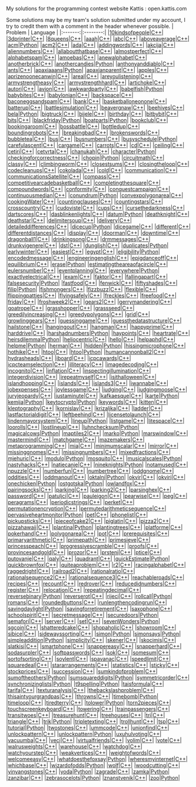 My solutions for the programming contest website Kattis : open.kattis.com

Some solutions may be my team's solution submitted under my account, I try to credit them with a comment in the header whenever possible.
| Problem | Language | 
|:-------:|:--------:| 
|[10kindsofpeople](https://open.kattis.com/problems/10kindsofpeople)|[C++](https://github.com/matthewReff/Kattis-Problems/blob/master/code10kindsofpeople.cpp)|
|[3dprinter](https://open.kattis.com/problems/3dprinter)|[C++](https://github.com/matthewReff/Kattis-Problems/blob/master/code3dprinter.cpp)|
|[8queens](https://open.kattis.com/problems/8queens)|[C++](https://github.com/matthewReff/Kattis-Problems/blob/master/code8queens.cpp)|
|[aaah](https://open.kattis.com/problems/aaah)|[C++](https://github.com/matthewReff/Kattis-Problems/blob/master/codeaaah.cpp)|
|[abc](https://open.kattis.com/problems/abc)|[C++](https://github.com/matthewReff/Kattis-Problems/blob/master/codeabc.cpp)|
|[aboveaverage](https://open.kattis.com/problems/aboveaverage)|[C++](https://github.com/matthewReff/Kattis-Problems/blob/master/codeaboveaverage.cpp)|
|[acm](https://open.kattis.com/problems/acm)|[Python](https://github.com/matthewReff/Kattis-Problems/blob/master/codeacm.py)|
|[acm2](https://open.kattis.com/problems/acm2)|[C++](https://github.com/matthewReff/Kattis-Problems/blob/master/codeacm2.cpp)|
|[ada](https://open.kattis.com/problems/ada)|[C++](https://github.com/matthewReff/Kattis-Problems/blob/master/codeada.cpp)|
|[addingwords](https://open.kattis.com/problems/addingwords)|[C++](https://github.com/matthewReff/Kattis-Problems/blob/master/codeaddingwords.cpp)|
|[akcija](https://open.kattis.com/problems/akcija)|[C++](https://github.com/matthewReff/Kattis-Problems/blob/master/codeakcija.cpp)|
|[aliennumbers](https://open.kattis.com/problems/aliennumbers)|[C++](https://github.com/matthewReff/Kattis-Problems/blob/master/codealiennumbers.cpp)|
|[allaboutthatbase](https://open.kattis.com/problems/allaboutthatbase)|[C++](https://github.com/matthewReff/Kattis-Problems/blob/master/codeallaboutthatbase.cpp)|
|[almostperfect](https://open.kattis.com/problems/almostperfect)|[C++](https://github.com/matthewReff/Kattis-Problems/blob/master/codealmostperfect.cpp)|
|[alphabetspam](https://open.kattis.com/problems/alphabetspam)|[C++](https://github.com/matthewReff/Kattis-Problems/blob/master/codealphabetspam.cpp)|
|[amoebas](https://open.kattis.com/problems/amoebas)|[C++](https://github.com/matthewReff/Kattis-Problems/blob/master/codeamoebas.cpp)|
|[anewalphabet](https://open.kattis.com/problems/anewalphabet)|[C++](https://github.com/matthewReff/Kattis-Problems/blob/master/codeanewalphabet.cpp)|
|[anotherbrick](https://open.kattis.com/problems/anotherbrick)|[C++](https://github.com/matthewReff/Kattis-Problems/blob/master/codeanotherbrick.cpp)|
|[anothercandies](https://open.kattis.com/problems/anothercandies)|[Python](https://github.com/matthewReff/Kattis-Problems/blob/master/codeanothercandies.py)|
|[anthonyanddiablo](https://open.kattis.com/problems/anthonyanddiablo)|[C++](https://github.com/matthewReff/Kattis-Problems/blob/master/codeanthonyanddiablo.cpp)|
|[ants](https://open.kattis.com/problems/ants)|[C++](https://github.com/matthewReff/Kattis-Problems/blob/master/codeants.cpp)|
|[apaxiaaans](https://open.kattis.com/problems/apaxiaaans)|[Python](https://github.com/matthewReff/Kattis-Problems/blob/master/codeapaxiaaans.py)|
|[apaxianparent](https://open.kattis.com/problems/apaxianparent)|[C++](https://github.com/matthewReff/Kattis-Problems/blob/master/codeapaxianparent.cpp)|
|[apples](https://open.kattis.com/problems/apples)|[C++](https://github.com/matthewReff/Kattis-Problems/blob/master/codeapples.cpp)|
|[aprizenoonecanwin](https://open.kattis.com/problems/aprizenoonecanwin)|[C++](https://github.com/matthewReff/Kattis-Problems/blob/master/codeaprizenoonecanwin.cpp)|
|[areal](https://open.kattis.com/problems/areal)|[C++](https://github.com/matthewReff/Kattis-Problems/blob/master/codeareal.cpp)|
|[areyoulistening](https://open.kattis.com/problems/areyoulistening)|[C++](https://github.com/matthewReff/Kattis-Problems/blob/master/codeareyoulistening.cpp)|
|[armystrengtheasy](https://open.kattis.com/problems/armystrengtheasy)|[C++](https://github.com/matthewReff/Kattis-Problems/blob/master/codearmystrengtheasy.cpp)|
|[armystrengthhard](https://open.kattis.com/problems/armystrengthhard)|[C++](https://github.com/matthewReff/Kattis-Problems/blob/master/codearmystrengthhard.cpp)|
|[artichoke](https://open.kattis.com/problems/artichoke)|[C++](https://github.com/matthewReff/Kattis-Problems/blob/master/codeartichoke.cpp)|
|[autori](https://open.kattis.com/problems/autori)|[C++](https://github.com/matthewReff/Kattis-Problems/blob/master/codeautori.cpp)|
|[avion](https://open.kattis.com/problems/avion)|[C++](https://github.com/matthewReff/Kattis-Problems/blob/master/codeavion.cpp)|
|[awkwardparty](https://open.kattis.com/problems/awkwardparty)|[C++](https://github.com/matthewReff/Kattis-Problems/blob/master/codeawkwardparty.cpp)|
|[babelfish](https://open.kattis.com/problems/babelfish)|[Python](https://github.com/matthewReff/Kattis-Problems/blob/master/codebabelfish.py)|
|[babybites](https://open.kattis.com/problems/babybites)|[C++](https://github.com/matthewReff/Kattis-Problems/blob/master/codebabybites.cpp)|
|[babylonian](https://open.kattis.com/problems/babylonian)|[C++](https://github.com/matthewReff/Kattis-Problems/blob/master/codebabylonian.cpp)|
|[backspace](https://open.kattis.com/problems/backspace)|[C++](https://github.com/matthewReff/Kattis-Problems/blob/master/codebackspace.cpp)|
|[baconeggsandspam](https://open.kattis.com/problems/baconeggsandspam)|[C++](https://github.com/matthewReff/Kattis-Problems/blob/master/codebaconeggsandspam.cpp)|
|[bank](https://open.kattis.com/problems/bank)|[C++](https://github.com/matthewReff/Kattis-Problems/blob/master/codebank.cpp)|
|[basketballoneonone](https://open.kattis.com/problems/basketballoneonone)|[C++](https://github.com/matthewReff/Kattis-Problems/blob/master/codebasketballoneonone.cpp)|
|[batterup](https://open.kattis.com/problems/batterup)|[C++](https://github.com/matthewReff/Kattis-Problems/blob/master/codebatterup.cpp)|
|[battlesimulation](https://open.kattis.com/problems/battlesimulation)|[C++](https://github.com/matthewReff/Kattis-Problems/blob/master/codebattlesimulation.cpp)|
|[beavergnaw](https://open.kattis.com/problems/beavergnaw)|[C++](https://github.com/matthewReff/Kattis-Problems/blob/master/codebeavergnaw.cpp)|
|[beehives](https://open.kattis.com/problems/beehives)|[C++](https://github.com/matthewReff/Kattis-Problems/blob/master/codebeehives.cpp)|
|[bela](https://open.kattis.com/problems/bela)|[Python](https://github.com/matthewReff/Kattis-Problems/blob/master/codebela.py)|
|[bigtruck](https://open.kattis.com/problems/bigtruck)|[C++](https://github.com/matthewReff/Kattis-Problems/blob/master/codebigtruck.cpp)|
|[bijele](https://open.kattis.com/problems/bijele)|[C++](https://github.com/matthewReff/Kattis-Problems/blob/master/codebijele.cpp)|
|[birthday](https://open.kattis.com/problems/birthday)|[C++](https://github.com/matthewReff/Kattis-Problems/blob/master/codebirthday.cpp)|
|[bitbybit](https://open.kattis.com/problems/bitbybit)|[C++](https://github.com/matthewReff/Kattis-Problems/blob/master/codebitbybit.cpp)|
|[bits](https://open.kattis.com/problems/bits)|[C++](https://github.com/matthewReff/Kattis-Problems/blob/master/codebits.cpp)|
|[blackfriday](https://open.kattis.com/problems/blackfriday)|[Python](https://github.com/matthewReff/Kattis-Problems/blob/master/codeblackfriday.py)|
|[boatparts](https://open.kattis.com/problems/boatparts)|[Python](https://github.com/matthewReff/Kattis-Problems/blob/master/codeboatparts.py)|
|[bookclub](https://open.kattis.com/problems/bookclub)|[C++](https://github.com/matthewReff/Kattis-Problems/blob/master/codebookclub.cpp)|
|[bookingaroom](https://open.kattis.com/problems/bookingaroom)|[C++](https://github.com/matthewReff/Kattis-Problems/blob/master/codebookingaroom.cpp)|
|[bossbattle](https://open.kattis.com/problems/bossbattle)|[C++](https://github.com/matthewReff/Kattis-Problems/blob/master/codebossbattle.cpp)|
|[bottledup](https://open.kattis.com/problems/bottledup)|[C++](https://github.com/matthewReff/Kattis-Problems/blob/master/codebottledup.cpp)|
|[boundingrobots](https://open.kattis.com/problems/boundingrobots)|[C++](https://github.com/matthewReff/Kattis-Problems/blob/master/codeboundingrobots.cpp)|
|[breakingbad](https://open.kattis.com/problems/breakingbad)|[C++](https://github.com/matthewReff/Kattis-Problems/blob/master/codebreakingbad.cpp)|
|[brokenswords](https://open.kattis.com/problems/brokenswords)|[C++](https://github.com/matthewReff/Kattis-Problems/blob/master/codebrokenswords.cpp)|
|[bubbletea](https://open.kattis.com/problems/bubbletea)|[C++](https://github.com/matthewReff/Kattis-Problems/blob/master/codebubbletea.cpp)|
|[bus](https://open.kattis.com/problems/bus)|[C++](https://github.com/matthewReff/Kattis-Problems/blob/master/codebus.cpp)|
|[busnumbers](https://open.kattis.com/problems/busnumbers)|[C++](https://github.com/matthewReff/Kattis-Problems/blob/master/codebusnumbers.cpp)|
|[busyschedule](https://open.kattis.com/problems/busyschedule)|[Python](https://github.com/matthewReff/Kattis-Problems/blob/master/codebusyschedule.py)|
|[carefulascent](https://open.kattis.com/problems/carefulascent)|[C++](https://github.com/matthewReff/Kattis-Problems/blob/master/codecarefulascent.cpp)|
|[cargame](https://open.kattis.com/problems/cargame)|[C++](https://github.com/matthewReff/Kattis-Problems/blob/master/codecargame.cpp)|
|[carrots](https://open.kattis.com/problems/carrots)|[C++](https://github.com/matthewReff/Kattis-Problems/blob/master/codecarrots.cpp)|
|[cd](https://open.kattis.com/problems/cd)|[C++](https://github.com/matthewReff/Kattis-Problems/blob/master/codecd.cpp)|
|[ceiling](https://open.kattis.com/problems/ceiling)|[C++](https://github.com/matthewReff/Kattis-Problems/blob/master/codeceiling.cpp)|
|[cetiri](https://open.kattis.com/problems/cetiri)|[C++](https://github.com/matthewReff/Kattis-Problems/blob/master/codecetiri.cpp)|
|[cetvrta](https://open.kattis.com/problems/cetvrta)|[C++](https://github.com/matthewReff/Kattis-Problems/blob/master/codecetvrta.cpp)|
|[chanukah](https://open.kattis.com/problems/chanukah)|[C++](https://github.com/matthewReff/Kattis-Problems/blob/master/codechanukah.cpp)|
|[character](https://open.kattis.com/problems/character)|[Python](https://github.com/matthewReff/Kattis-Problems/blob/master/codecharacter.py)|
|[checkingforcorrectness](https://open.kattis.com/problems/checkingforcorrectness)|[C++](https://github.com/matthewReff/Kattis-Problems/blob/master/codecheckingforcorrectness.cpp)|
|[chopin](https://open.kattis.com/problems/chopin)|[Python](https://github.com/matthewReff/Kattis-Problems/blob/master/codechopin.py)|
|[circuitmath](https://open.kattis.com/problems/circuitmath)|[C++](https://github.com/matthewReff/Kattis-Problems/blob/master/codecircuitmath.cpp)|
|[classy](https://open.kattis.com/problems/classy)|[C++](https://github.com/matthewReff/Kattis-Problems/blob/master/codeclassy.cpp)|
|[climbingworm](https://open.kattis.com/problems/climbingworm)|[C++](https://github.com/matthewReff/Kattis-Problems/blob/master/codeclimbingworm.cpp)|
|[closestsums](https://open.kattis.com/problems/closestsums)|[C++](https://github.com/matthewReff/Kattis-Problems/blob/master/codeclosestsums.cpp)|
|[closingtheloop](https://open.kattis.com/problems/closingtheloop)|[C++](https://github.com/matthewReff/Kattis-Problems/blob/master/codeclosingtheloop.cpp)|
|[codecleanups](https://open.kattis.com/problems/codecleanups)|[C++](https://github.com/matthewReff/Kattis-Problems/blob/master/codecodecleanups.cpp)|
|[cokolada](https://open.kattis.com/problems/cokolada)|[C++](https://github.com/matthewReff/Kattis-Problems/blob/master/codecokolada.cpp)|
|[cold](https://open.kattis.com/problems/cold)|[C++](https://github.com/matthewReff/Kattis-Problems/blob/master/codecold.cpp)|
|[communication](https://open.kattis.com/problems/communication)|[C++](https://github.com/matthewReff/Kattis-Problems/blob/master/codecommunication.cpp)|
|[communicationsSatellite](https://open.kattis.com/problems/communicationsSatellite)|[C++](https://github.com/matthewReff/Kattis-Problems/blob/master/codecommunicationsSatellite.cpp)|
|[compass](https://open.kattis.com/problems/compass)|[C++](https://github.com/matthewReff/Kattis-Problems/blob/master/codecompass.cpp)|
|[competitivearcadebasketball](https://open.kattis.com/problems/competitivearcadebasketball)|[C++](https://github.com/matthewReff/Kattis-Problems/blob/master/codecompetitivearcadebasketball.cpp)|
|[completingthesquare](https://open.kattis.com/problems/completingthesquare)|[C++](https://github.com/matthewReff/Kattis-Problems/blob/master/codecompletingthesquare.cpp)|
|[compoundwords](https://open.kattis.com/problems/compoundwords)|[C++](https://github.com/matthewReff/Kattis-Problems/blob/master/codecompoundwords.cpp)|
|[conformity](https://open.kattis.com/problems/conformity)|[C++](https://github.com/matthewReff/Kattis-Problems/blob/master/codeconformity.cpp)|
|[conquestcampaign](https://open.kattis.com/problems/conquestcampaign)|[C++](https://github.com/matthewReff/Kattis-Problems/blob/master/codeconquestcampaign.cpp)|
|[continuousmedian](https://open.kattis.com/problems/continuousmedian)|[C++](https://github.com/matthewReff/Kattis-Problems/blob/master/codecontinuousmedian.cpp)|
|[conundrum](https://open.kattis.com/problems/conundrum)|[Python](https://github.com/matthewReff/Kattis-Problems/blob/master/codeconundrum.py)|
|[convexpolygonarea](https://open.kattis.com/problems/convexpolygonarea)|[C++](https://github.com/matthewReff/Kattis-Problems/blob/master/codeconvexpolygonarea.cpp)|
|[cookingWater](https://open.kattis.com/problems/cookingWater)|[C++](https://github.com/matthewReff/Kattis-Problems/blob/master/codecookingWater.cpp)|
|[countingclauses](https://open.kattis.com/problems/countingclauses)|[C++](https://github.com/matthewReff/Kattis-Problems/blob/master/codecountingclauses.cpp)|
|[countingstars](https://open.kattis.com/problems/countingstars)|[C++](https://github.com/matthewReff/Kattis-Problems/blob/master/codecountingstars.cpp)|
|[crosscountry](https://open.kattis.com/problems/crosscountry)|[C++](https://github.com/matthewReff/Kattis-Problems/blob/master/codecrosscountry.cpp)|
|[cudoviste](https://open.kattis.com/problems/cudoviste)|[C++](https://github.com/matthewReff/Kattis-Problems/blob/master/codecudoviste.cpp)|
|[cups](https://open.kattis.com/problems/cups)|[C++](https://github.com/matthewReff/Kattis-Problems/blob/master/codecups.cpp)|
|[cursethedarkness](https://open.kattis.com/problems/cursethedarkness)|[C++](https://github.com/matthewReff/Kattis-Problems/blob/master/codecursethedarkness.cpp)|
|[dartscores](https://open.kattis.com/problems/dartscores)|[C++](https://github.com/matthewReff/Kattis-Problems/blob/master/codedartscores.cpp)|
|[dasblinkenlights](https://open.kattis.com/problems/dasblinkenlights)|[C++](https://github.com/matthewReff/Kattis-Problems/blob/master/codedasblinkenlights.cpp)|
|[datum](https://open.kattis.com/problems/datum)|[Python](https://github.com/matthewReff/Kattis-Problems/blob/master/codedatum.py)|
|[deathknight](https://open.kattis.com/problems/deathknight)|[C++](https://github.com/matthewReff/Kattis-Problems/blob/master/codedeathknight.cpp)|
|[deathstar](https://open.kattis.com/problems/deathstar)|[C++](https://github.com/matthewReff/Kattis-Problems/blob/master/codedeathstar.cpp)|
|[delimitersoup](https://open.kattis.com/problems/delimitersoup)|[C++](https://github.com/matthewReff/Kattis-Problems/blob/master/codedelimitersoup.cpp)|
|[delivery](https://open.kattis.com/problems/delivery)|[C++](https://github.com/matthewReff/Kattis-Problems/blob/master/codedelivery.cpp)|
|[detaileddifferences](https://open.kattis.com/problems/detaileddifferences)|[C++](https://github.com/matthewReff/Kattis-Problems/blob/master/codedetaileddifferences.cpp)|
|[dicecup](https://open.kattis.com/problems/dicecup)|[Python](https://github.com/matthewReff/Kattis-Problems/blob/master/codedicecup.py)|
|[dicegame](https://open.kattis.com/problems/dicegame)|[C++](https://github.com/matthewReff/Kattis-Problems/blob/master/codedicegame.cpp)|
|[different](https://open.kattis.com/problems/different)|[C++](https://github.com/matthewReff/Kattis-Problems/blob/master/codedifferent.cpp)|
|[differentdistances](https://open.kattis.com/problems/differentdistances)|[C++](https://github.com/matthewReff/Kattis-Problems/blob/master/codedifferentdistances.cpp)|
|[display](https://open.kattis.com/problems/display)|[C++](https://github.com/matthewReff/Kattis-Problems/blob/master/codedisplay.cpp)|
|[doorman](https://open.kattis.com/problems/doorman)|[C++](https://github.com/matthewReff/Kattis-Problems/blob/master/codedoorman.cpp)|
|[downtime](https://open.kattis.com/problems/downtime)|[C++](https://github.com/matthewReff/Kattis-Problems/blob/master/codedowntime.cpp)|
|[dragonball1](https://open.kattis.com/problems/dragonball1)|[C++](https://github.com/matthewReff/Kattis-Problems/blob/master/codedragonball1.cpp)|
|[drinkingsong](https://open.kattis.com/problems/drinkingsong)|[C++](https://github.com/matthewReff/Kattis-Problems/blob/master/codedrinkingsong.cpp)|
|[drmmessages](https://open.kattis.com/problems/drmmessages)|[C++](https://github.com/matthewReff/Kattis-Problems/blob/master/codedrmmessages.cpp)|
|[drunkvigenere](https://open.kattis.com/problems/drunkvigenere)|[C++](https://github.com/matthewReff/Kattis-Problems/blob/master/codedrunkvigenere.cpp)|
|[dst](https://open.kattis.com/problems/dst)|[C++](https://github.com/matthewReff/Kattis-Problems/blob/master/codedst.cpp)|
|[dunglish](https://open.kattis.com/problems/dunglish)|[C++](https://github.com/matthewReff/Kattis-Problems/blob/master/codedunglish.cpp)|
|[duplicates](https://open.kattis.com/problems/duplicates)|[Python](https://github.com/matthewReff/Kattis-Problems/blob/master/codeduplicates.py)|
|[earlywinter](https://open.kattis.com/problems/earlywinter)|[C++](https://github.com/matthewReff/Kattis-Problems/blob/master/codeearlywinter.cpp)|
|[easiest](https://open.kattis.com/problems/easiest)|[C++](https://github.com/matthewReff/Kattis-Problems/blob/master/codeeasiest.cpp)|
|[egypt](https://open.kattis.com/problems/egypt)|[C++](https://github.com/matthewReff/Kattis-Problems/blob/master/codeegypt.cpp)|
|[eligibility](https://open.kattis.com/problems/eligibility)|[Python](https://github.com/matthewReff/Kattis-Problems/blob/master/codeeligibility.py)|
|[encodedmessage](https://open.kattis.com/problems/encodedmessage)|[C++](https://github.com/matthewReff/Kattis-Problems/blob/master/codeencodedmessage.cpp)|
|[engineeringenglish](https://open.kattis.com/problems/engineeringenglish)|[C++](https://github.com/matthewReff/Kattis-Problems/blob/master/codeengineeringenglish.cpp)|
|[epigdanceoff](https://open.kattis.com/problems/epigdanceoff)|[C++](https://github.com/matthewReff/Kattis-Problems/blob/master/codeepigdanceoff.cpp)|
|[equilibrium](https://open.kattis.com/problems/equilibrium)|[C++](https://github.com/matthewReff/Kattis-Problems/blob/master/codeequilibrium.cpp)|
|[erase](https://open.kattis.com/problems/erase)|[Python](https://github.com/matthewReff/Kattis-Problems/blob/master/codeerase.py)|
|[estimatingtheareaofacircle](https://open.kattis.com/problems/estimatingtheareaofacircle)|[C++](https://github.com/matthewReff/Kattis-Problems/blob/master/codeestimatingtheareaofacircle.cpp)|
|[eulersnumber](https://open.kattis.com/problems/eulersnumber)|[C++](https://github.com/matthewReff/Kattis-Problems/blob/master/codeeulersnumber.cpp)|
|[eventplanning](https://open.kattis.com/problems/eventplanning)|[C++](https://github.com/matthewReff/Kattis-Problems/blob/master/codeeventplanning.cpp)|
|[everywhere](https://open.kattis.com/problems/everywhere)|[Python](https://github.com/matthewReff/Kattis-Problems/blob/master/codeeverywhere.py)|
|[exactlyelectrical](https://open.kattis.com/problems/exactlyelectrical)|[C++](https://github.com/matthewReff/Kattis-Problems/blob/master/codeexactlyelectrical.cpp)|
|[exam](https://open.kattis.com/problems/exam)|[C++](https://github.com/matthewReff/Kattis-Problems/blob/master/codeexam.cpp)|
|[faktor](https://open.kattis.com/problems/faktor)|[C++](https://github.com/matthewReff/Kattis-Problems/blob/master/codefaktor.cpp)|
|[fallingapart](https://open.kattis.com/problems/fallingapart)|[C++](https://github.com/matthewReff/Kattis-Problems/blob/master/codefallingapart.cpp)|
|[falsesecurity](https://open.kattis.com/problems/falsesecurity)|[Python](https://github.com/matthewReff/Kattis-Problems/blob/master/codefalsesecurity.py)|
|[fastfood](https://open.kattis.com/problems/fastfood)|[C++](https://github.com/matthewReff/Kattis-Problems/blob/master/codefastfood.cpp)|
|[fenwick](https://open.kattis.com/problems/fenwick)|[C++](https://github.com/matthewReff/Kattis-Problems/blob/master/codefenwick.cpp)|
|[fiftyshades](https://open.kattis.com/problems/fiftyshades)|[C++](https://github.com/matthewReff/Kattis-Problems/blob/master/codefiftyshades.cpp)|
|[filip](https://open.kattis.com/problems/filip)|[Python](https://github.com/matthewReff/Kattis-Problems/blob/master/codefilip.py)|
|[fishmongers](https://open.kattis.com/problems/fishmongers)|[C++](https://github.com/matthewReff/Kattis-Problems/blob/master/codefishmongers.cpp)|
|[fizzbuzz](https://open.kattis.com/problems/fizzbuzz)|[C++](https://github.com/matthewReff/Kattis-Problems/blob/master/codefizzbuzz.cpp)|
|[flexible](https://open.kattis.com/problems/flexible)|[C++](https://github.com/matthewReff/Kattis-Problems/blob/master/codeflexible.cpp)|
|[flippingpatties](https://open.kattis.com/problems/flippingpatties)|[C++](https://github.com/matthewReff/Kattis-Problems/blob/master/codeflippingpatties.cpp)|
|[flyingsafely](https://open.kattis.com/problems/flyingsafely)|[C++](https://github.com/matthewReff/Kattis-Problems/blob/master/codeflyingsafely.cpp)|
|[freckles](https://open.kattis.com/problems/freckles)|[C++](https://github.com/matthewReff/Kattis-Problems/blob/master/codefreckles.cpp)|
|[freefood](https://open.kattis.com/problems/freefood)|[C++](https://github.com/matthewReff/Kattis-Problems/blob/master/codefreefood.cpp)|
|[friday](https://open.kattis.com/problems/friday)|[C++](https://github.com/matthewReff/Kattis-Problems/blob/master/codefriday.cpp)|
|[froshweek2](https://open.kattis.com/problems/froshweek2)|[C++](https://github.com/matthewReff/Kattis-Problems/blob/master/codefroshweek2.cpp)|
|[gears2](https://open.kattis.com/problems/gears2)|[C++](https://github.com/matthewReff/Kattis-Problems/blob/master/codegears2.cpp)|
|[gerrymandering](https://open.kattis.com/problems/gerrymandering)|[C++](https://github.com/matthewReff/Kattis-Problems/blob/master/codegerrymandering.cpp)|
|[goatrope](https://open.kattis.com/problems/goatrope)|[C++](https://github.com/matthewReff/Kattis-Problems/blob/master/codegoatrope.cpp)|
|[grasshopper](https://open.kattis.com/problems/grasshopper)|[C++](https://github.com/matthewReff/Kattis-Problems/blob/master/codegrasshopper.cpp)|
|[grassseed](https://open.kattis.com/problems/grassseed)|[C++](https://github.com/matthewReff/Kattis-Problems/blob/master/codegrassseed.cpp)|
|[greedilyincreasing](https://open.kattis.com/problems/greedilyincreasing)|[C++](https://github.com/matthewReff/Kattis-Problems/blob/master/codegreedilyincreasing.cpp)|
|[greedypolygons](https://open.kattis.com/problems/greedypolygons)|[C++](https://github.com/matthewReff/Kattis-Problems/blob/master/codegreedypolygons.cpp)|
|[grid](https://open.kattis.com/problems/grid)|[C++](https://github.com/matthewReff/Kattis-Problems/blob/master/codegrid.cpp)|
|[growlinggears](https://open.kattis.com/problems/growlinggears)|[C++](https://github.com/matthewReff/Kattis-Problems/blob/master/codegrowlinggears.cpp)|
|[guessinggame](https://open.kattis.com/problems/guessinggame)|[C++](https://github.com/matthewReff/Kattis-Problems/blob/master/codeguessinggame.cpp)|
|[guessthedatastructure](https://open.kattis.com/problems/guessthedatastructure)|[C++](https://github.com/matthewReff/Kattis-Problems/blob/master/codeguessthedatastructure.cpp)|
|[hailstone](https://open.kattis.com/problems/hailstone)|[C++](https://github.com/matthewReff/Kattis-Problems/blob/master/codehailstone.cpp)|
|[hangingout](https://open.kattis.com/problems/hangingout)|[C++](https://github.com/matthewReff/Kattis-Problems/blob/master/codehangingout.cpp)|
|[hangman](https://open.kattis.com/problems/hangman)|[C++](https://github.com/matthewReff/Kattis-Problems/blob/master/codehangman.cpp)|
|[happyprime](https://open.kattis.com/problems/happyprime)|[C++](https://github.com/matthewReff/Kattis-Problems/blob/master/codehappyprime.cpp)|
|[harddrive](https://open.kattis.com/problems/harddrive)|[C++](https://github.com/matthewReff/Kattis-Problems/blob/master/codeharddrive.cpp)|
|[harshadnumbers](https://open.kattis.com/problems/harshadnumbers)|[Python](https://github.com/matthewReff/Kattis-Problems/blob/master/codeharshadnumbers.py)|
|[haypoints](https://open.kattis.com/problems/haypoints)|[C++](https://github.com/matthewReff/Kattis-Problems/blob/master/codehaypoints.cpp)|
|[heartrate](https://open.kattis.com/problems/heartrate)|[C++](https://github.com/matthewReff/Kattis-Problems/blob/master/codeheartrate.cpp)|
|[heirsdilemma](https://open.kattis.com/problems/heirsdilemma)|[Python](https://github.com/matthewReff/Kattis-Problems/blob/master/codeheirsdilemma.py)|
|[heliocentric](https://open.kattis.com/problems/heliocentric)|[C++](https://github.com/matthewReff/Kattis-Problems/blob/master/codeheliocentric.cpp)|
|[hello](https://open.kattis.com/problems/hello)|[C++](https://github.com/matthewReff/Kattis-Problems/blob/master/codehello.cpp)|
|[helpaphd](https://open.kattis.com/problems/helpaphd)|[C++](https://github.com/matthewReff/Kattis-Problems/blob/master/codehelpaphd.cpp)|
|[helpme](https://open.kattis.com/problems/helpme)|[Python](https://github.com/matthewReff/Kattis-Problems/blob/master/codehelpme.py)|
|[herman](https://open.kattis.com/problems/herman)|[C++](https://github.com/matthewReff/Kattis-Problems/blob/master/codeherman.cpp)|
|[hidden](https://open.kattis.com/problems/hidden)|[Python](https://github.com/matthewReff/Kattis-Problems/blob/master/codehidden.py)|
|[hissingmicrophone](https://open.kattis.com/problems/hissingmicrophone)|[C++](https://github.com/matthewReff/Kattis-Problems/blob/master/codehissingmicrophone.cpp)|
|[hothike](https://open.kattis.com/problems/hothike)|[C++](https://github.com/matthewReff/Kattis-Problems/blob/master/codehothike.cpp)|
|[htoo](https://open.kattis.com/problems/htoo)|[C++](https://github.com/matthewReff/Kattis-Problems/blob/master/codehtoo.cpp)|
|[htoo](https://open.kattis.com/problems/htoo)|[Python](https://github.com/matthewReff/Kattis-Problems/blob/master/codehtoo.py)|
|[humancannonball2](https://open.kattis.com/problems/humancannonball2)|[C++](https://github.com/matthewReff/Kattis-Problems/blob/master/codehumancannonball2.cpp)|
|[hydrasheads](https://open.kattis.com/problems/hydrasheads)|[C++](https://github.com/matthewReff/Kattis-Problems/blob/master/codehydrasheads.cpp)|
|[iboard](https://open.kattis.com/problems/iboard)|[C++](https://github.com/matthewReff/Kattis-Problems/blob/master/codeiboard.cpp)|
|[icpcawards](https://open.kattis.com/problems/icpcawards)|[C++](https://github.com/matthewReff/Kattis-Problems/blob/master/codeicpcawards.cpp)|
|[icpcteamselection](https://open.kattis.com/problems/icpcteamselection)|[C++](https://github.com/matthewReff/Kattis-Problems/blob/master/codeicpcteamselection.cpp)|
|[illiteracy](https://open.kattis.com/problems/illiteracy)|[C++](https://github.com/matthewReff/Kattis-Problems/blob/master/codeilliteracy.cpp)|
|[imagedecoding](https://open.kattis.com/problems/imagedecoding)|[C++](https://github.com/matthewReff/Kattis-Problems/blob/master/codeimagedecoding.cpp)|
|[incognito](https://open.kattis.com/problems/incognito)|[C++](https://github.com/matthewReff/Kattis-Problems/blob/master/codeincognito.cpp)|
|[inflation](https://open.kattis.com/problems/inflation)|[C++](https://github.com/matthewReff/Kattis-Problems/blob/master/codeinflation.cpp)|
|[inspectingillumination](https://open.kattis.com/problems/inspectingillumination)|[C++](https://github.com/matthewReff/Kattis-Problems/blob/master/codeinspectingillumination.cpp)|
|[integerdivision](https://open.kattis.com/problems/integerdivision)|[C++](https://github.com/matthewReff/Kattis-Problems/blob/master/codeintegerdivision.cpp)|
|[irepeatmyself](https://open.kattis.com/problems/irepeatmyself)|[C++](https://github.com/matthewReff/Kattis-Problems/blob/master/codeirepeatmyself.cpp)|
|[isithalloween](https://open.kattis.com/problems/isithalloween)|[C++](https://github.com/matthewReff/Kattis-Problems/blob/master/codeisithalloween.cpp)|
|[islandhopping](https://open.kattis.com/problems/islandhopping)|[C++](https://github.com/matthewReff/Kattis-Problems/blob/master/codeislandhopping.cpp)|
|[islands](https://open.kattis.com/problems/islands)|[C++](https://github.com/matthewReff/Kattis-Problems/blob/master/codeislands.cpp)|
|[islands3](https://open.kattis.com/problems/islands3)|[C++](https://github.com/matthewReff/Kattis-Problems/blob/master/codeislands3.cpp)|
|[iwannabe](https://open.kattis.com/problems/iwannabe)|[C++](https://github.com/matthewReff/Kattis-Problems/blob/master/codeiwannabe.cpp)|
|[jobexpenses](https://open.kattis.com/problems/jobexpenses)|[C++](https://github.com/matthewReff/Kattis-Problems/blob/master/codejobexpenses.cpp)|
|[joylessgame](https://open.kattis.com/problems/joylessgame)|[C++](https://github.com/matthewReff/Kattis-Problems/blob/master/codejoylessgame.cpp)|
|[judging](https://open.kattis.com/problems/judging)|[C++](https://github.com/matthewReff/Kattis-Problems/blob/master/codejudging.cpp)|
|[judgingmoose](https://open.kattis.com/problems/judgingmoose)|[C++](https://github.com/matthewReff/Kattis-Problems/blob/master/codejudgingmoose.cpp)|
|[juryjeopardy](https://open.kattis.com/problems/juryjeopardy)|[C++](https://github.com/matthewReff/Kattis-Problems/blob/master/codejuryjeopardy.cpp)|
|[justaminute](https://open.kattis.com/problems/justaminute)|[C++](https://github.com/matthewReff/Kattis-Problems/blob/master/codejustaminute.cpp)|
|[kafkaesque](https://open.kattis.com/problems/kafkaesque)|[C++](https://github.com/matthewReff/Kattis-Problems/blob/master/codekafkaesque.cpp)|
|[karte](https://open.kattis.com/problems/karte)|[Python](https://github.com/matthewReff/Kattis-Problems/blob/master/codekarte.py)|
|[kemija](https://open.kattis.com/problems/kemija)|[Python](https://github.com/matthewReff/Kattis-Problems/blob/master/codekemija.py)|
|[keytocrypto](https://open.kattis.com/problems/keytocrypto)|[Python](https://github.com/matthewReff/Kattis-Problems/blob/master/codekeytocrypto.py)|
|[keywords](https://open.kattis.com/problems/keywords)|[C++](https://github.com/matthewReff/Kattis-Problems/blob/master/codekeywords.cpp)|
|[kitten](https://open.kattis.com/problems/kitten)|[C++](https://github.com/matthewReff/Kattis-Problems/blob/master/codekitten.cpp)|
|[kleptography](https://open.kattis.com/problems/kleptography)|[C++](https://github.com/matthewReff/Kattis-Problems/blob/master/codekleptography.cpp)|
|[kornislav](https://open.kattis.com/problems/kornislav)|[C++](https://github.com/matthewReff/Kattis-Problems/blob/master/codekornislav.cpp)|
|[krizaljka](https://open.kattis.com/problems/krizaljka)|[C++](https://github.com/matthewReff/Kattis-Problems/blob/master/codekrizaljka.cpp)|
|[ladder](https://open.kattis.com/problems/ladder)|[C++](https://github.com/matthewReff/Kattis-Problems/blob/master/codeladder.cpp)|
|[lastfactorialdigit](https://open.kattis.com/problems/lastfactorialdigit)|[C++](https://github.com/matthewReff/Kattis-Problems/blob/master/codelastfactorialdigit.cpp)|
|[leftbeehind](https://open.kattis.com/problems/leftbeehind)|[C++](https://github.com/matthewReff/Kattis-Problems/blob/master/codeleftbeehind.cpp)|
|[licensetolaunch](https://open.kattis.com/problems/licensetolaunch)|[C++](https://github.com/matthewReff/Kattis-Problems/blob/master/codelicensetolaunch.cpp)|
|[lindenmayorsystem](https://open.kattis.com/problems/lindenmayorsystem)|[C++](https://github.com/matthewReff/Kattis-Problems/blob/master/codelindenmayorsystem.cpp)|
|[lineup](https://open.kattis.com/problems/lineup)|[Python](https://github.com/matthewReff/Kattis-Problems/blob/master/codelineup.py)|
|[listgame](https://open.kattis.com/problems/listgame)|[C++](https://github.com/matthewReff/Kattis-Problems/blob/master/codelistgame.cpp)|
|[litespace](https://open.kattis.com/problems/litespace)|[C++](https://github.com/matthewReff/Kattis-Problems/blob/master/codelitespace.cpp)|
|[loorolls](https://open.kattis.com/problems/loorolls)|[C++](https://github.com/matthewReff/Kattis-Problems/blob/master/codeloorolls.cpp)|
|[lostlineup](https://open.kattis.com/problems/lostlineup)|[C++](https://github.com/matthewReff/Kattis-Problems/blob/master/codelostlineup.cpp)|
|[luhnchecksum](https://open.kattis.com/problems/luhnchecksum)|[Python](https://github.com/matthewReff/Kattis-Problems/blob/master/codeluhnchecksum.py)|
|[magicalcows](https://open.kattis.com/problems/magicalcows)|[Python](https://github.com/matthewReff/Kattis-Problems/blob/master/codemagicalcows.py)|
|[maptiles2](https://open.kattis.com/problems/maptiles2)|[C++](https://github.com/matthewReff/Kattis-Problems/blob/master/codemaptiles2.cpp)|
|[marko](https://open.kattis.com/problems/marko)|[Python](https://github.com/matthewReff/Kattis-Problems/blob/master/codemarko.py)|
|[marswindow](https://open.kattis.com/problems/marswindow)|[C++](https://github.com/matthewReff/Kattis-Problems/blob/master/codemarswindow.cpp)|
|[mastermind](https://open.kattis.com/problems/mastermind)|[C++](https://github.com/matthewReff/Kattis-Problems/blob/master/codemastermind.cpp)|
|[matchgame](https://open.kattis.com/problems/matchgame)|[C++](https://github.com/matthewReff/Kattis-Problems/blob/master/codematchgame.cpp)|
|[mazemakers](https://open.kattis.com/problems/mazemakers)|[C++](https://github.com/matthewReff/Kattis-Problems/blob/master/codemazemakers.cpp)|
|[metaprogramming](https://open.kattis.com/problems/metaprogramming)|[C++](https://github.com/matthewReff/Kattis-Problems/blob/master/codemetaprogramming.cpp)|
|[mia](https://open.kattis.com/problems/mia)|[C++](https://github.com/matthewReff/Kattis-Problems/blob/master/codemia.cpp)|
|[minimumscalar](https://open.kattis.com/problems/minimumscalar)|[C++](https://github.com/matthewReff/Kattis-Problems/blob/master/codeminimumscalar.cpp)|
|[mirror](https://open.kattis.com/problems/mirror)|[C++](https://github.com/matthewReff/Kattis-Problems/blob/master/codemirror.cpp)|
|[missinggnomes](https://open.kattis.com/problems/missinggnomes)|[C++](https://github.com/matthewReff/Kattis-Problems/blob/master/codemissinggnomes.cpp)|
|[missingnumbers](https://open.kattis.com/problems/missingnumbers)|[C++](https://github.com/matthewReff/Kattis-Problems/blob/master/codemissingnumbers.cpp)|
|[mixedfractions](https://open.kattis.com/problems/mixedfractions)|[C++](https://github.com/matthewReff/Kattis-Problems/blob/master/codemixedfractions.cpp)|
|[mjehuric](https://open.kattis.com/problems/mjehuric)|[C++](https://github.com/matthewReff/Kattis-Problems/blob/master/codemjehuric.cpp)|
|[modulo](https://open.kattis.com/problems/modulo)|[Python](https://github.com/matthewReff/Kattis-Problems/blob/master/codemodulo.py)|
|[mosquito](https://open.kattis.com/problems/mosquito)|[C++](https://github.com/matthewReff/Kattis-Problems/blob/master/codemosquito.cpp)|
|[musicalscales](https://open.kattis.com/problems/musicalscales)|[Python](https://github.com/matthewReff/Kattis-Problems/blob/master/codemusicalscales.py)|
|[nastyhacks](https://open.kattis.com/problems/nastyhacks)|[C++](https://github.com/matthewReff/Kattis-Problems/blob/master/codenastyhacks.cpp)|
|[natjecanje](https://open.kattis.com/problems/natjecanje)|[C++](https://github.com/matthewReff/Kattis-Problems/blob/master/codenatjecanje.cpp)|
|[nineknights](https://open.kattis.com/problems/nineknights)|[Python](https://github.com/matthewReff/Kattis-Problems/blob/master/codenineknights.py)|
|[notamused](https://open.kattis.com/problems/notamused)|[C++](https://github.com/matthewReff/Kattis-Problems/blob/master/codenotamused.cpp)|
|[npuzzle](https://open.kattis.com/problems/npuzzle)|[C++](https://github.com/matthewReff/Kattis-Problems/blob/master/codenpuzzle.cpp)|
|[numberfun](https://open.kattis.com/problems/numberfun)|[C++](https://github.com/matthewReff/Kattis-Problems/blob/master/codenumberfun.cpp)|
|[numbertree](https://open.kattis.com/problems/numbertree)|[C++](https://github.com/matthewReff/Kattis-Problems/blob/master/codenumbertree.cpp)|
|[oddgnome](https://open.kattis.com/problems/oddgnome)|[C++](https://github.com/matthewReff/Kattis-Problems/blob/master/codeoddgnome.cpp)|
|[oddities](https://open.kattis.com/problems/oddities)|[C++](https://github.com/matthewReff/Kattis-Problems/blob/master/codeoddities.cpp)|
|[oddmanout](https://open.kattis.com/problems/oddmanout)|[C++](https://github.com/matthewReff/Kattis-Problems/blob/master/codeoddmanout.cpp)|
|[oktalni](https://open.kattis.com/problems/oktalni)|[Python](https://github.com/matthewReff/Kattis-Problems/blob/master/codeoktalni.py)|
|[okvir](https://open.kattis.com/problems/okvir)|[C++](https://github.com/matthewReff/Kattis-Problems/blob/master/codeokvir.cpp)|
|[okviri](https://open.kattis.com/problems/okviri)|[C++](https://github.com/matthewReff/Kattis-Problems/blob/master/codeokviri.cpp)|
|[onechicken](https://open.kattis.com/problems/onechicken)|[Python](https://github.com/matthewReff/Kattis-Problems/blob/master/codeonechicken.py)|
|[ostgotska](https://open.kattis.com/problems/ostgotska)|[Python](https://github.com/matthewReff/Kattis-Problems/blob/master/codeostgotska.py)|
|[owlandfox](https://open.kattis.com/problems/owlandfox)|[C++](https://github.com/matthewReff/Kattis-Problems/blob/master/codeowlandfox.cpp)|
|[pairingsocks](https://open.kattis.com/problems/pairingsocks)|[C++](https://github.com/matthewReff/Kattis-Problems/blob/master/codepairingsocks.cpp)|
|[parking](https://open.kattis.com/problems/parking)|[C++](https://github.com/matthewReff/Kattis-Problems/blob/master/codeparking.cpp)|
|[parking2](https://open.kattis.com/problems/parking2)|[C++](https://github.com/matthewReff/Kattis-Problems/blob/master/codeparking2.cpp)|
|[parsinghex](https://open.kattis.com/problems/parsinghex)|[C++](https://github.com/matthewReff/Kattis-Problems/blob/master/codeparsinghex.cpp)|
|[password](https://open.kattis.com/problems/password)|[C++](https://github.com/matthewReff/Kattis-Problems/blob/master/codepassword.cpp)|
|[patuljci](https://open.kattis.com/problems/patuljci)|[C++](https://github.com/matthewReff/Kattis-Problems/blob/master/codepatuljci.cpp)|
|[pauleigon](https://open.kattis.com/problems/pauleigon)|[C++](https://github.com/matthewReff/Kattis-Problems/blob/master/codepauleigon.cpp)|
|[pearwise](https://open.kattis.com/problems/pearwise)|[C++](https://github.com/matthewReff/Kattis-Problems/blob/master/codepearwise.cpp)|
|[peg](https://open.kattis.com/problems/peg)|[C++](https://github.com/matthewReff/Kattis-Problems/blob/master/codepeg.cpp)|
|[peragrams](https://open.kattis.com/problems/peragrams)|[C++](https://github.com/matthewReff/Kattis-Problems/blob/master/codeperagrams.cpp)|
|[periodicstrings](https://open.kattis.com/problems/periodicstrings)|[C++](https://github.com/matthewReff/Kattis-Problems/blob/master/codeperiodicstrings.cpp)|
|[perket](https://open.kattis.com/problems/perket)|[C++](https://github.com/matthewReff/Kattis-Problems/blob/master/codeperket.cpp)|
|[permutationencryption](https://open.kattis.com/problems/permutationencryption)|[C++](https://github.com/matthewReff/Kattis-Problems/blob/master/codepermutationencryption.cpp)|
|[permutedarithmeticsequence](https://open.kattis.com/problems/permutedarithmeticsequence)|[C++](https://github.com/matthewReff/Kattis-Problems/blob/master/codepermutedarithmeticsequence.cpp)|
|[pervasiveheartmonitor](https://open.kattis.com/problems/pervasiveheartmonitor)|[Python](https://github.com/matthewReff/Kattis-Problems/blob/master/codepervasiveheartmonitor.py)|
|[pet](https://open.kattis.com/problems/pet)|[C++](https://github.com/matthewReff/Kattis-Problems/blob/master/codepet.cpp)|
|[phonelist](https://open.kattis.com/problems/phonelist)|[C++](https://github.com/matthewReff/Kattis-Problems/blob/master/codephonelist.cpp)|
|[pickupsticks](https://open.kattis.com/problems/pickupsticks)|[C++](https://github.com/matthewReff/Kattis-Problems/blob/master/codepickupsticks.cpp)|
|[pieceofcake2](https://open.kattis.com/problems/pieceofcake2)|[C++](https://github.com/matthewReff/Kattis-Problems/blob/master/codepieceofcake2.cpp)|
|[piglatin](https://open.kattis.com/problems/piglatin)|[C++](https://github.com/matthewReff/Kattis-Problems/blob/master/codepiglatin.cpp)|
|[pizza2](https://open.kattis.com/problems/pizza2)|[C++](https://github.com/matthewReff/Kattis-Problems/blob/master/codepizza2.cpp)|
|[pizzahawaii](https://open.kattis.com/problems/pizzahawaii)|[C++](https://github.com/matthewReff/Kattis-Problems/blob/master/codepizzahawaii.cpp)|
|[plantina](https://open.kattis.com/problems/plantina)|[Python](https://github.com/matthewReff/Kattis-Problems/blob/master/codeplantina.py)|
|[plantingtrees](https://open.kattis.com/problems/plantingtrees)|[C++](https://github.com/matthewReff/Kattis-Problems/blob/master/codeplantingtrees.cpp)|
|[platforme](https://open.kattis.com/problems/platforme)|[C++](https://github.com/matthewReff/Kattis-Problems/blob/master/codeplatforme.cpp)|
|[pokerhand](https://open.kattis.com/problems/pokerhand)|[C++](https://github.com/matthewReff/Kattis-Problems/blob/master/codepokerhand.cpp)|
|[polygonarea](https://open.kattis.com/problems/polygonarea)|[C++](https://github.com/matthewReff/Kattis-Problems/blob/master/codepolygonarea.cpp)|
|[pot](https://open.kattis.com/problems/pot)|[C++](https://github.com/matthewReff/Kattis-Problems/blob/master/codepot.cpp)|
|[prerequisites](https://open.kattis.com/problems/prerequisites)|[C++](https://github.com/matthewReff/Kattis-Problems/blob/master/codeprerequisites.cpp)|
|[primaryarithmetic](https://open.kattis.com/problems/primaryarithmetic)|[C++](https://github.com/matthewReff/Kattis-Problems/blob/master/codeprimaryarithmetic.cpp)|
|[primepath](https://open.kattis.com/problems/primepath)|[C++](https://github.com/matthewReff/Kattis-Problems/blob/master/codeprimepath.cpp)|
|[primesieve](https://open.kattis.com/problems/primesieve)|[C++](https://github.com/matthewReff/Kattis-Problems/blob/master/codeprimesieve.cpp)|
|[princesspeach](https://open.kattis.com/problems/princesspeach)|[C++](https://github.com/matthewReff/Kattis-Problems/blob/master/codeprincesspeach.cpp)|
|[progressivescramble](https://open.kattis.com/problems/progressivescramble)|[C++](https://github.com/matthewReff/Kattis-Problems/blob/master/codeprogressivescramble.cpp)|
|[proofs](https://open.kattis.com/problems/proofs)|[C++](https://github.com/matthewReff/Kattis-Problems/blob/master/codeproofs.cpp)|
|[provincesandgold](https://open.kattis.com/problems/provincesandgold)|[C++](https://github.com/matthewReff/Kattis-Problems/blob/master/codeprovincesandgold.cpp)|
|[prozor](https://open.kattis.com/problems/prozor)|[C++](https://github.com/matthewReff/Kattis-Problems/blob/master/codeprozor.cpp)|
|[prsteni](https://open.kattis.com/problems/prsteni)|[C++](https://github.com/matthewReff/Kattis-Problems/blob/master/codeprsteni.cpp)|
|[ptice](https://open.kattis.com/problems/ptice)|[C++](https://github.com/matthewReff/Kattis-Problems/blob/master/codeptice.cpp)|
|[putovanje](https://open.kattis.com/problems/putovanje)|[C++](https://github.com/matthewReff/Kattis-Problems/blob/master/codeputovanje.cpp)|
|[qaly](https://open.kattis.com/problems/qaly)|[C++](https://github.com/matthewReff/Kattis-Problems/blob/master/codeqaly.cpp)|
|[quadrant](https://open.kattis.com/problems/quadrant)|[C++](https://github.com/matthewReff/Kattis-Problems/blob/master/codequadrant.cpp)|
|[quickEstimate](https://open.kattis.com/problems/quickEstimate)|[Python](https://github.com/matthewReff/Kattis-Problems/blob/master/codequickEstimate.py)|
|[quickbrownfox](https://open.kattis.com/problems/quickbrownfox)|[C++](https://github.com/matthewReff/Kattis-Problems/blob/master/codequickbrownfox.cpp)|
|[quiteaproblem](https://open.kattis.com/problems/quiteaproblem)|[C++](https://github.com/matthewReff/Kattis-Problems/blob/master/codequiteaproblem.cpp)|
|[r2](https://open.kattis.com/problems/r2)|[C++](https://github.com/matthewReff/Kattis-Problems/blob/master/coder2.cpp)|
|[racingalphabet](https://open.kattis.com/problems/racingalphabet)|[C++](https://github.com/matthewReff/Kattis-Problems/blob/master/coderacingalphabet.cpp)|
|[raggedright](https://open.kattis.com/problems/raggedright)|[C++](https://github.com/matthewReff/Kattis-Problems/blob/master/coderaggedright.cpp)|
|[railroad2](https://open.kattis.com/problems/railroad2)|[C++](https://github.com/matthewReff/Kattis-Problems/blob/master/coderailroad2.cpp)|
|[rationalratio](https://open.kattis.com/problems/rationalratio)|[C++](https://github.com/matthewReff/Kattis-Problems/blob/master/coderationalratio.cpp)|
|[rationalsequence2](https://open.kattis.com/problems/rationalsequence2)|[C++](https://github.com/matthewReff/Kattis-Problems/blob/master/coderationalsequence2.cpp)|
|[rationalsequence3](https://open.kattis.com/problems/rationalsequence3)|[C++](https://github.com/matthewReff/Kattis-Problems/blob/master/coderationalsequence3.cpp)|
|[reachableroads](https://open.kattis.com/problems/reachableroads)|[C++](https://github.com/matthewReff/Kattis-Problems/blob/master/codereachableroads.cpp)|
|[recipes](https://open.kattis.com/problems/recipes)|[C++](https://github.com/matthewReff/Kattis-Problems/blob/master/coderecipes.cpp)|
|[recount](https://open.kattis.com/problems/recount)|[C++](https://github.com/matthewReff/Kattis-Problems/blob/master/coderecount.cpp)|
|[redrover](https://open.kattis.com/problems/redrover)|[C++](https://github.com/matthewReff/Kattis-Problems/blob/master/coderedrover.cpp)|
|[reducedidnumbers](https://open.kattis.com/problems/reducedidnumbers)|[C++](https://github.com/matthewReff/Kattis-Problems/blob/master/codereducedidnumbers.cpp)|
|[register](https://open.kattis.com/problems/register)|[C++](https://github.com/matthewReff/Kattis-Problems/blob/master/coderegister.cpp)|
|[relocation](https://open.kattis.com/problems/relocation)|[C++](https://github.com/matthewReff/Kattis-Problems/blob/master/coderelocation.cpp)|
|[repeatingdecimal](https://open.kattis.com/problems/repeatingdecimal)|[C++](https://github.com/matthewReff/Kattis-Problems/blob/master/coderepeatingdecimal.cpp)|
|[reversebinary](https://open.kattis.com/problems/reversebinary)|[Python](https://github.com/matthewReff/Kattis-Problems/blob/master/codereversebinary.py)|
|[reverserot](https://open.kattis.com/problems/reverserot)|[C++](https://github.com/matthewReff/Kattis-Problems/blob/master/codereverserot.cpp)|
|[rijeci](https://open.kattis.com/problems/rijeci)|[C++](https://github.com/matthewReff/Kattis-Problems/blob/master/coderijeci.cpp)|
|[rollcall](https://open.kattis.com/problems/rollcall)|[Python](https://github.com/matthewReff/Kattis-Problems/blob/master/coderollcall.py)|
|[romans](https://open.kattis.com/problems/romans)|[C++](https://github.com/matthewReff/Kattis-Problems/blob/master/coderomans.cpp)|
|[roundedbuttons](https://open.kattis.com/problems/roundedbuttons)|[C++](https://github.com/matthewReff/Kattis-Problems/blob/master/coderoundedbuttons.cpp)|
|[runlengthencodingrun](https://open.kattis.com/problems/runlengthencodingrun)|[C++](https://github.com/matthewReff/Kattis-Problems/blob/master/coderunlengthencodingrun.cpp)|
|[savingdaylight](https://open.kattis.com/problems/savingdaylight)|[Python](https://github.com/matthewReff/Kattis-Problems/blob/master/codesavingdaylight.py)|
|[savingforretirement](https://open.kattis.com/problems/savingforretirement)|[C++](https://github.com/matthewReff/Kattis-Problems/blob/master/codesavingforretirement.cpp)|
|[saxophone](https://open.kattis.com/problems/saxophone)|[C++](https://github.com/matthewReff/Kattis-Problems/blob/master/codesaxophone.cpp)|
|[schoolspirit](https://open.kattis.com/problems/schoolspirit)|[C++](https://github.com/matthewReff/Kattis-Problems/blob/master/codeschoolspirit.cpp)|
|[secretmessage](https://open.kattis.com/problems/secretmessage)|[C++](https://github.com/matthewReff/Kattis-Problems/blob/master/codesecretmessage.cpp)|
|[securedoors](https://open.kattis.com/problems/securedoors)|[Python](https://github.com/matthewReff/Kattis-Problems/blob/master/codesecuredoors.py)|
|[semafori](https://open.kattis.com/problems/semafori)|[C++](https://github.com/matthewReff/Kattis-Problems/blob/master/codesemafori.cpp)|
|[server](https://open.kattis.com/problems/server)|[C++](https://github.com/matthewReff/Kattis-Problems/blob/master/codeserver.cpp)|
|[set](https://open.kattis.com/problems/set)|[C++](https://github.com/matthewReff/Kattis-Problems/blob/master/codeset.cpp)|
|[sevenWonders](https://open.kattis.com/problems/sevenWonders)|[Python](https://github.com/matthewReff/Kattis-Problems/blob/master/codesevenWonders.py)|
|[sgcoin](https://open.kattis.com/problems/sgcoin)|[C++](https://github.com/matthewReff/Kattis-Problems/blob/master/codesgcoin.cpp)|
|[shatteredcake](https://open.kattis.com/problems/shatteredcake)|[C++](https://github.com/matthewReff/Kattis-Problems/blob/master/codeshatteredcake.cpp)|
|[shopaholic](https://open.kattis.com/problems/shopaholic)|[C++](https://github.com/matthewReff/Kattis-Problems/blob/master/codeshopaholic.cpp)|
|[showroom](https://open.kattis.com/problems/showroom)|[C++](https://github.com/matthewReff/Kattis-Problems/blob/master/codeshowroom.cpp)|
|[sibice](https://open.kattis.com/problems/sibice)|[C++](https://github.com/matthewReff/Kattis-Problems/blob/master/codesibice.cpp)|
|[sidewayssorting](https://open.kattis.com/problems/sidewayssorting)|[C++](https://github.com/matthewReff/Kattis-Problems/blob/master/codesidewayssorting.cpp)|
|[simon](https://open.kattis.com/problems/simon)|[Python](https://github.com/matthewReff/Kattis-Problems/blob/master/codesimon.py)|
|[simonsays](https://open.kattis.com/problems/simonsays)|[Python](https://github.com/matthewReff/Kattis-Problems/blob/master/codesimonsays.py)|
|[simpleaddition](https://open.kattis.com/problems/simpleaddition)|[Python](https://github.com/matthewReff/Kattis-Problems/blob/master/codesimpleaddition.py)|
|[simplicity](https://open.kattis.com/problems/simplicity)|[C++](https://github.com/matthewReff/Kattis-Problems/blob/master/codesimplicity.cpp)|
|[skener](https://open.kattis.com/problems/skener)|[C++](https://github.com/matthewReff/Kattis-Problems/blob/master/codeskener.cpp)|
|[skocimis](https://open.kattis.com/problems/skocimis)|[C++](https://github.com/matthewReff/Kattis-Problems/blob/master/codeskocimis.cpp)|
|[slatkisi](https://open.kattis.com/problems/slatkisi)|[C++](https://github.com/matthewReff/Kattis-Problems/blob/master/codeslatkisi.cpp)|
|[smartphone](https://open.kattis.com/problems/smartphone)|[C++](https://github.com/matthewReff/Kattis-Problems/blob/master/codesmartphone.cpp)|
|[snappereasy](https://open.kattis.com/problems/snappereasy)|[C++](https://github.com/matthewReff/Kattis-Problems/blob/master/codesnappereasy.cpp)|
|[snapperhard](https://open.kattis.com/problems/snapperhard)|[C++](https://github.com/matthewReff/Kattis-Problems/blob/master/codesnapperhard.cpp)|
|[sodasurpler](https://open.kattis.com/problems/sodasurpler)|[C++](https://github.com/matthewReff/Kattis-Problems/blob/master/codesodasurpler.cpp)|
|[softpasswords](https://open.kattis.com/problems/softpasswords)|[C++](https://github.com/matthewReff/Kattis-Problems/blob/master/codesoftpasswords.cpp)|
|[sok](https://open.kattis.com/problems/sok)|[C++](https://github.com/matthewReff/Kattis-Problems/blob/master/codesok.cpp)|
|[somesum](https://open.kattis.com/problems/somesum)|[C++](https://github.com/matthewReff/Kattis-Problems/blob/master/codesomesum.cpp)|
|[sortofsorting](https://open.kattis.com/problems/sortofsorting)|[C++](https://github.com/matthewReff/Kattis-Problems/blob/master/codesortofsorting.cpp)|
|[soylent](https://open.kattis.com/problems/soylent)|[C++](https://github.com/matthewReff/Kattis-Problems/blob/master/codesoylent.cpp)|
|[spavanac](https://open.kattis.com/problems/spavanac)|[C++](https://github.com/matthewReff/Kattis-Problems/blob/master/codespavanac.cpp)|
|[speedlimit](https://open.kattis.com/problems/speedlimit)|[C++](https://github.com/matthewReff/Kattis-Problems/blob/master/codespeedlimit.cpp)|
|[squaredeal](https://open.kattis.com/problems/squaredeal)|[C++](https://github.com/matthewReff/Kattis-Problems/blob/master/codesquaredeal.cpp)|
|[stararrangements](https://open.kattis.com/problems/stararrangements)|[C++](https://github.com/matthewReff/Kattis-Problems/blob/master/codestararrangements.cpp)|
|[statistics](https://open.kattis.com/problems/statistics)|[C++](https://github.com/matthewReff/Kattis-Problems/blob/master/codestatistics.cpp)|
|[sticky](https://open.kattis.com/problems/sticky)|[C++](https://github.com/matthewReff/Kattis-Problems/blob/master/codesticky.cpp)|
|[stockprices](https://open.kattis.com/problems/stockprices)|[C++](https://github.com/matthewReff/Kattis-Problems/blob/master/codestockprices.cpp)|
|[succession](https://open.kattis.com/problems/succession)|[C++](https://github.com/matthewReff/Kattis-Problems/blob/master/codesuccession.cpp)|
|[sumkindofproblem](https://open.kattis.com/problems/sumkindofproblem)|[C++](https://github.com/matthewReff/Kattis-Problems/blob/master/codesumkindofproblem.cpp)|
|[sumoftheothers](https://open.kattis.com/problems/sumoftheothers)|[Python](https://github.com/matthewReff/Kattis-Problems/blob/master/codesumoftheothers.py)|
|[sumsquareddigits](https://open.kattis.com/problems/sumsquareddigits)|[Python](https://github.com/matthewReff/Kattis-Problems/blob/master/codesumsquareddigits.py)|
|[symmetricorder](https://open.kattis.com/problems/symmetricorder)|[C++](https://github.com/matthewReff/Kattis-Problems/blob/master/codesymmetricorder.cpp)|
|[synchronizinglists](https://open.kattis.com/problems/synchronizinglists)|[Python](https://github.com/matthewReff/Kattis-Problems/blob/master/codesynchronizinglists.py)|
|[t9spelling](https://open.kattis.com/problems/t9spelling)|[Python](https://github.com/matthewReff/Kattis-Problems/blob/master/codet9spelling.py)|
|[taisformula](https://open.kattis.com/problems/taisformula)|[C++](https://github.com/matthewReff/Kattis-Problems/blob/master/codetaisformula.cpp)|
|[tarifa](https://open.kattis.com/problems/tarifa)|[C++](https://github.com/matthewReff/Kattis-Problems/blob/master/codetarifa.cpp)|
|[texturanalysis](https://open.kattis.com/problems/texturanalysis)|[C++](https://github.com/matthewReff/Kattis-Problems/blob/master/codetexturanalysis.cpp)|
|[thebackslashproblem](https://open.kattis.com/problems/thebackslashproblem)|[C++](https://github.com/matthewReff/Kattis-Problems/blob/master/codethebackslashproblem.cpp)|
|[thisaintyourgrandpas](https://open.kattis.com/problems/thisaintyourgrandpas)|[C++](https://github.com/matthewReff/Kattis-Problems/blob/master/codethisaintyourgrandpas.cpp)|
|[throwns](https://open.kattis.com/problems/throwns)|[C++](https://github.com/matthewReff/Kattis-Problems/blob/master/codethrowns.cpp)|
|[timebomb](https://open.kattis.com/problems/timebomb)|[Python](https://github.com/matthewReff/Kattis-Problems/blob/master/codetimebomb.py)|
|[timeloop](https://open.kattis.com/problems/timeloop)|[C++](https://github.com/matthewReff/Kattis-Problems/blob/master/codetimeloop.cpp)|
|[tiredterry](https://open.kattis.com/problems/tiredterry)|[C++](https://github.com/matthewReff/Kattis-Problems/blob/master/codetiredterry.cpp)|
|[tolower](https://open.kattis.com/problems/tolower)|[Python](https://github.com/matthewReff/Kattis-Problems/blob/master/codetolower.py)|
|[torn2pieces](https://open.kattis.com/problems/torn2pieces)|[C++](https://github.com/matthewReff/Kattis-Problems/blob/master/codetorn2pieces.cpp)|
|[touchscreenkeyboard](https://open.kattis.com/problems/touchscreenkeyboard)|[C++](https://github.com/matthewReff/Kattis-Problems/blob/master/codetouchscreenkeyboard.cpp)|
|[towering](https://open.kattis.com/problems/towering)|[C++](https://github.com/matthewReff/Kattis-Problems/blob/master/codetowering.cpp)|
|[trainpassengers](https://open.kattis.com/problems/trainpassengers)|[C++](https://github.com/matthewReff/Kattis-Problems/blob/master/codetrainpassengers.cpp)|
|[transitwoes](https://open.kattis.com/problems/transitwoes)|[C++](https://github.com/matthewReff/Kattis-Problems/blob/master/codetransitwoes.cpp)|
|[treasurehunt](https://open.kattis.com/problems/treasurehunt)|[C++](https://github.com/matthewReff/Kattis-Problems/blob/master/codetreasurehunt.cpp)|
|[treehouses](https://open.kattis.com/problems/treehouses)|[C++](https://github.com/matthewReff/Kattis-Problems/blob/master/codetreehouses.cpp)|
|[tri](https://open.kattis.com/problems/tri)|[C++](https://github.com/matthewReff/Kattis-Problems/blob/master/codetri.cpp)|
|[triangle](https://open.kattis.com/problems/triangle)|[C++](https://github.com/matthewReff/Kattis-Problems/blob/master/codetriangle.cpp)|
|[trik](https://open.kattis.com/problems/trik)|[Python](https://github.com/matthewReff/Kattis-Problems/blob/master/codetrik.py)|
|[tripletexting](https://open.kattis.com/problems/tripletexting)|[C++](https://github.com/matthewReff/Kattis-Problems/blob/master/codetripletexting.cpp)|
|[trollhunt](https://open.kattis.com/problems/trollhunt)|[C++](https://github.com/matthewReff/Kattis-Problems/blob/master/codetrollhunt.cpp)|
|[tsp](https://open.kattis.com/problems/tsp)|[C++](https://github.com/matthewReff/Kattis-Problems/blob/master/codetsp.cpp)|
|[tutorial](https://open.kattis.com/problems/tutorial)|[Python](https://github.com/matthewReff/Kattis-Problems/blob/master/codetutorial.py)|
|[twostones](https://open.kattis.com/problems/twostones)|[C++](https://github.com/matthewReff/Kattis-Problems/blob/master/codetwostones.cpp)|
|[ummcode](https://open.kattis.com/problems/ummcode)|[C++](https://github.com/matthewReff/Kattis-Problems/blob/master/codeummcode.cpp)|
|[unionfind](https://open.kattis.com/problems/unionfind)|[C++](https://github.com/matthewReff/Kattis-Problems/blob/master/codeunionfind.cpp)|
|[unlockpattern](https://open.kattis.com/problems/unlockpattern)|[C++](https://github.com/matthewReff/Kattis-Problems/blob/master/codeunlockpattern.cpp)|
|[unlockpattern](https://open.kattis.com/problems/unlockpattern)|[Python](https://github.com/matthewReff/Kattis-Problems/blob/master/codeunlockpattern.py)|
|[uxuhulvoting](https://open.kattis.com/problems/uxuhulvoting)|[C++](https://github.com/matthewReff/Kattis-Problems/blob/master/codeuxuhulvoting.cpp)|
|[vacuumba](https://open.kattis.com/problems/vacuumba)|[C++](https://github.com/matthewReff/Kattis-Problems/blob/master/codevacuumba.cpp)|
|[veci](https://open.kattis.com/problems/veci)|[C++](https://github.com/matthewReff/Kattis-Problems/blob/master/codeveci.cpp)|
|[virtualfriends](https://open.kattis.com/problems/virtualfriends)|[C++](https://github.com/matthewReff/Kattis-Problems/blob/master/codevirtualfriends.cpp)|
|[volim](https://open.kattis.com/problems/volim)|[C++](https://github.com/matthewReff/Kattis-Problems/blob/master/codevolim.cpp)|
|[vote](https://open.kattis.com/problems/vote)|[C++](https://github.com/matthewReff/Kattis-Problems/blob/master/codevote.cpp)|
|[walrusweights](https://open.kattis.com/problems/walrusweights)|[C++](https://github.com/matthewReff/Kattis-Problems/blob/master/codewalrusweights.cpp)|
|[warehouse](https://open.kattis.com/problems/warehouse)|[C++](https://github.com/matthewReff/Kattis-Problems/blob/master/codewarehouse.cpp)|
|[watchdog](https://open.kattis.com/problems/watchdog)|[C++](https://github.com/matthewReff/Kattis-Problems/blob/master/codewatchdog.cpp)|
|[watchyourstep](https://open.kattis.com/problems/watchyourstep)|[C++](https://github.com/matthewReff/Kattis-Problems/blob/master/codewatchyourstep.cpp)|
|[weakvertices](https://open.kattis.com/problems/weakvertices)|[C++](https://github.com/matthewReff/Kattis-Problems/blob/master/codeweakvertices.cpp)|
|[weightofwords](https://open.kattis.com/problems/weightofwords)|[C++](https://github.com/matthewReff/Kattis-Problems/blob/master/codeweightofwords.cpp)|
|[welcomeeasy](https://open.kattis.com/problems/welcomeeasy)|[C++](https://github.com/matthewReff/Kattis-Problems/blob/master/codewelcomeeasy.cpp)|
|[whatdoesthefoxsay](https://open.kattis.com/problems/whatdoesthefoxsay)|[Python](https://github.com/matthewReff/Kattis-Problems/blob/master/codewhatdoesthefoxsay.py)|
|[wheresmyinternet](https://open.kattis.com/problems/wheresmyinternet)|[C++](https://github.com/matthewReff/Kattis-Problems/blob/master/codewheresmyinternet.cpp)|
|[whichbase](https://open.kattis.com/problems/whichbase)|[C++](https://github.com/matthewReff/Kattis-Problems/blob/master/codewhichbase.cpp)|
|[wizardofodds](https://open.kattis.com/problems/wizardofodds)|[Python](https://github.com/matthewReff/Kattis-Problems/blob/master/codewizardofodds.py)|
|[wolf](https://open.kattis.com/problems/wolf)|[C++](https://github.com/matthewReff/Kattis-Problems/blob/master/codewolf.cpp)|
|[woodcutting](https://open.kattis.com/problems/woodcutting)|[C++](https://github.com/matthewReff/Kattis-Problems/blob/master/codewoodcutting.cpp)|
|[yinyangstones](https://open.kattis.com/problems/yinyangstones)|[C++](https://github.com/matthewReff/Kattis-Problems/blob/master/codeyinyangstones.cpp)|
|[yoda](https://open.kattis.com/problems/yoda)|[Python](https://github.com/matthewReff/Kattis-Problems/blob/master/codeyoda.py)|
|[zagrade](https://open.kattis.com/problems/zagrade)|[C++](https://github.com/matthewReff/Kattis-Problems/blob/master/codezagrade.cpp)|
|[zamka](https://open.kattis.com/problems/zamka)|[Python](https://github.com/matthewReff/Kattis-Problems/blob/master/codezamka.py)|
|[zanzibar](https://open.kattis.com/problems/zanzibar)|[C++](https://github.com/matthewReff/Kattis-Problems/blob/master/codezanzibar.cpp)|
|[zebrasocelots](https://open.kattis.com/problems/zebrasocelots)|[Python](https://github.com/matthewReff/Kattis-Problems/blob/master/codezebrasocelots.py)|
|[znanstvenik](https://open.kattis.com/problems/znanstvenik)|[C++](https://github.com/matthewReff/Kattis-Problems/blob/master/codeznanstvenik.cpp)|
|[zoo](https://open.kattis.com/problems/zoo)|[Python](https://github.com/matthewReff/Kattis-Problems/blob/master/codezoo.py)|
